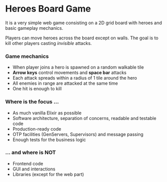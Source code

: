 # Heroes Board Game
It is a very simple web game consisting on a 2D grid board with heroes and basic gameplay mechanics.

Players can move heroes across the board except on walls. The goal is to kill other players casting _invisible_ attacks.

### Game mechanics
- When player joins a hero is spawned on a random walkable tile
- **Arrow keys** control movements and **space bar** attacks
- Each attack spreads within a radius of 1 tile around the hero
- All enemies in range are attacked at the same time
- One hit is enough to kill

### Where is the focus …
- As much vanilla Elixir as possible
- Software architecture, separation of concerns, readable and testable code
- Production-ready code
- OTP facilities (GenServers, Supervisors) and message passing
- Enough tests for the business logic

### … and where is NOT
- Frontend code
- GUI and interactions
- Libraries (except for the web part)
